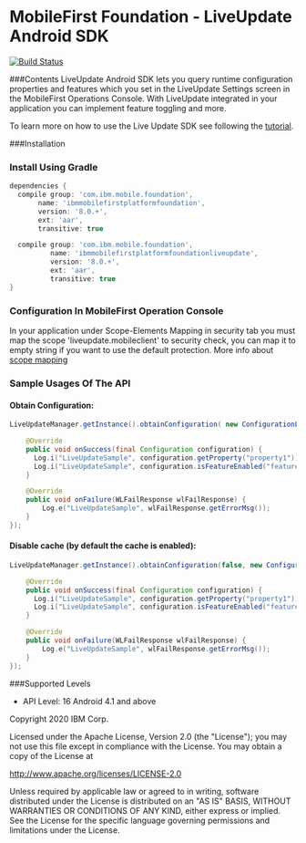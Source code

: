 MobileFirst Foundation - LiveUpdate Android SDK
===

[![Build Status](https://travis-ci.org/mfpdev/mfp-live-update-android-sdk.svg?branch=master)](https://travis-ci.org/mfpdev/mfp-live-update-android-sdk)

###Contents
LiveUpdate Android SDK lets you query runtime configuration properties and features which you set in the LiveUpdate Settings screen in the MobileFirst Operations Console.
With LiveUpdate integrated in your application you can implement feature toggling and more.

To learn more on how to use the Live Update SDK see following the [tutorial](https://mobilefirstplatform.ibmcloud.com/tutorials/en/foundation/8.0/application-development/live-update-service/).

###Installation

### Install Using Gradle
```gradle
dependencies {
  compile group: 'com.ibm.mobile.foundation',
       name: 'ibmmobilefirstplatformfoundation',
       version: '8.0.+',
       ext: 'aar',
       transitive: true

  compile group: 'com.ibm.mobile.foundation',
          name: 'ibmmobilefirstplatformfoundationliveupdate',
          version: '8.0.+',
          ext: 'aar',
          transitive: true
}   
```

### Configuration In MobileFirst Operation Console
In your application under Scope-Elements Mapping in security tab you must map the scope 'liveupdate.mobileclient' to security check, you can map it to empty string if you want to use the default protection.  More info about [scope mapping](https://mobilefirstplatform.ibmcloud.com/tutorials/en/foundation/8.0/authentication-and-security/authorization-concepts/#scope-mapping)

### Sample Usages Of The API

#### Obtain Configuration:

```Java
LiveUpdateManager.getInstance().obtainConfiguration( new ConfigurationListener() {

    @Override
    public void onSuccess(final Configuration configuration) {
      Log.i("LiveUpdateSample", configuration.getProperty("property1"));
      Log.i("LiveUpdateSample", configuration.isFeatureEnabled("feature1").toString());
    }

    @Override
    public void onFailure(WLFailResponse wlFailResponse) {
        Log.e("LiveUpdateSample", wlFailResponse.getErrorMsg());
    }
});
```


#### Disable cache (by default the cache is enabled):

```Java
LiveUpdateManager.getInstance().obtainConfiguration(false, new ConfigurationListener() {

    @Override
    public void onSuccess(final Configuration configuration) {
      Log.i("LiveUpdateSample", configuration.getProperty("property1"));
      Log.i("LiveUpdateSample", configuration.isFeatureEnabled("feature1").toString());
    }

    @Override
    public void onFailure(WLFailResponse wlFailResponse) {
        Log.e("LiveUpdateSample", wlFailResponse.getErrorMsg());
    }
});
```

###Supported Levels
- API Level: 16 Android 4.1 and above

Copyright 2020 IBM Corp.

Licensed under the Apache License, Version 2.0 (the "License");
you may not use this file except in compliance with the License.
You may obtain a copy of the License at

http://www.apache.org/licenses/LICENSE-2.0

Unless required by applicable law or agreed to in writing, software
distributed under the License is distributed on an "AS IS" BASIS,
WITHOUT WARRANTIES OR CONDITIONS OF ANY KIND, either express or implied.
See the License for the specific language governing permissions and
limitations under the License.
